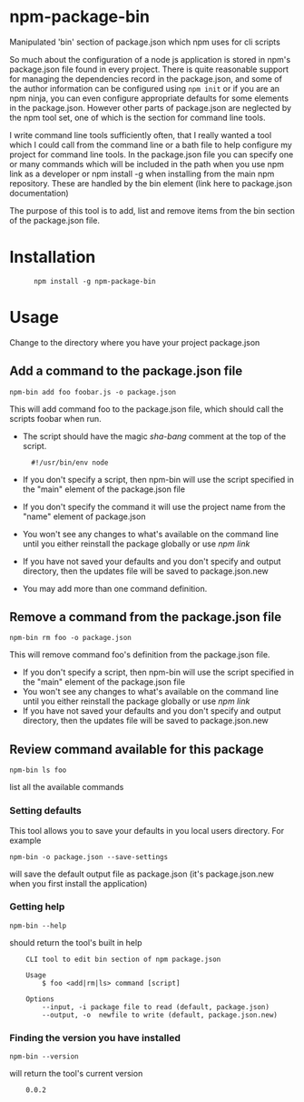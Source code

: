 # npm-package-bin
Manipulated 'bin' section of package.json which npm uses for cli scripts

So much about the configuration of a node js application is stored in npm's package.json file found in every project. There is quite reasonable support for managing the dependencies record in the package.json, and some of the author information can be configured using `npm init` or if you are an npm ninja, you can even configure appropriate defaults for some elements in the package.json. However other parts of package.json are neglected by the npm tool set, one of which is the section for command line tools. 

I write command line tools sufficiently often, that I really wanted a tool which I could call from the command line or a bath file to help configure my project for command line tools. In the package.json file you can specify one or many commands which will be included in the path when you use npm link as a developer or npm install -g when installing from the main npm repository. These are handled by the bin element (link here to package.json documentation)

The purpose of this tool is to add, list and remove items from the bin section of the package.json file. 

# Installation

          npm install -g npm-package-bin

# Usage

Change to the directory where you have your project package.json 

## Add a command to the package.json file

    npm-bin add foo foobar.js -o package.json

This will add command foo to the package.json file, which should call the scripts foobar when run. 

* The script should have the magic *sha-bang* comment at the top of the script.

        #!/usr/bin/env node
* If you don't specify a script, then npm-bin will use the script specified in the "main" element of the package.json file
* If you don't specify the command it will use the project name from the "name" element of package.json
* You won't see any changes to what's available on the command line until you either reinstall the package globally or use *npm link* 
* If you have not saved your defaults and you don't specify and output directory, then the updates file will be saved to package.json.new
* You may add more than one command definition.

## Remove a command from the package.json file

    npm-bin rm foo -o package.json

This will remove command foo's definition from the package.json file. 

* If you don't specify a script, then npm-bin will use the script specified in the "main" element of the package.json file
* You won't see any changes to what's available on the command line until you either reinstall the package globally or use *npm link* 
* If you have not saved your defaults and you don't specify and output directory, then the updates file will be saved to package.json.new

## Review command available for this package

    npm-bin ls foo 
    
list all the available commands

### Setting defaults

This tool allows you to save your defaults in you local users directory. For example

    npm-bin -o package.json --save-settings

will save the default output file as package.json (it's package.json.new when you first install the application)

### Getting help

    npm-bin --help

should return the tool's built in help

        CLI tool to edit bin section of npm package.json

        Usage
            $ foo <add|rm|ls> command [script]

        Options
            --input, -i package file to read (default, package.json)
            --output, -o  newfile to write (default, package.json.new)

### Finding the version you have installed

    npm-bin --version

will return the tool's current version

        0.0.2
 
